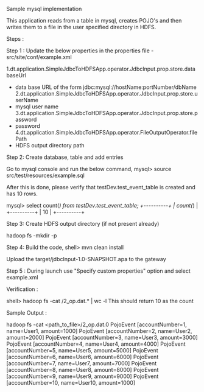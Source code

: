 Sample mysql implementation

This application reads from a table in mysql, creates POJO's and then writes them to a file in the user specified directory in HDFS.

Steps :

Step 1 : Update the below properties in the properties file - src/site/conf/example.xml

1.dt.application.SimpleJdbcToHDFSApp.operator.JdbcInput.prop.store.databaseUrl
- data base URL of the form jdbc:mysql://hostName:portNumber/dbName
2.dt.application.SimpleJdbcToHDFSApp.operator.JdbcInput.prop.store.userName
- mysql user name
3.dt.application.SimpleJdbcToHDFSApp.operator.JdbcInput.prop.store.password
- password
4.dt.application.SimpleJdbcToHDFSApp.operator.FileOutputOperator.filePath
- HDFS output directory path

Step 2: Create database, table and add entries

Go to mysql console and run the below command,
mysql> source <path to > src/test/resources/example.sql

After this is done, please verify that testDev.test_event_table is created and has 10 rows.

mysql> select count(*) from testDev.test_event_table;
+----------+
| count(*) |
+----------+
|       10 |
+----------+

Step 3: Create HDFS output directory (if not present already)

hadoop fs -mkdir -p <hadoop directory path>

Step 4: Build the code,
shell> mvn clean install 

Upload the target/jdbcInput-1.0-SNAPSHOT.apa to the gateway

Step 5 : During launch use "Specify custom properties" option and select example.xml

Verification :

shell> hadoop fs -cat <hadoop directory path>/2_op.dat.* | wc -l
This should return 10 as the count


Sample Output :

hadoop fs -cat <path_to_file>/2_op.dat.0
PojoEvent [accountNumber=1, name=User1, amount=1000]
PojoEvent [accountNumber=2, name=User2, amount=2000]
PojoEvent [accountNumber=3, name=User3, amount=3000]
PojoEvent [accountNumber=4, name=User4, amount=4000]
PojoEvent [accountNumber=5, name=User5, amount=5000]
PojoEvent [accountNumber=6, name=User6, amount=6000]
PojoEvent [accountNumber=7, name=User7, amount=7000]
PojoEvent [accountNumber=8, name=User8, amount=8000]
PojoEvent [accountNumber=9, name=User9, amount=9000]
PojoEvent [accountNumber=10, name=User10, amount=1000]


